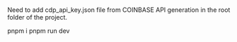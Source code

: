 ###
Need to add cdp_api_key.json file from COINBASE API generation in the root folder of the project.

pnpm i 
pnpm run dev
